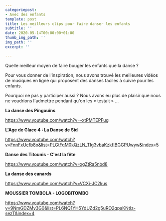 ```yaml
---
categoriepost:
- Avec des enfants
template: post
title: Les meilleurs clips pour faire danser les enfants
subtitle: ''
date: 2020-05-14T00:00:00+01:00
thumb_img_path: ''
img_path: ''
excerpt: ''

---
```

Quelle meilleur moyen de faire bouger les enfants que la danse ? 

Pour vous donner de l'inspiration, nous avons trouvé les meilleures vidéos de musiques en ligne qui proposent des danses faciles à suivre pour les enfants.

Pourquoi ne pas y participer aussi ? Nous avons eu plus de plaisir que nous ne voudrions l'admettre pendant qu'on les « testait » ...

**La danse des Pingouins**

https://www.youtube.com/watch?v=-xtPMTEPFug

**L'Age de Glace 4 : La Danse de Sid**

https://www.youtube.com/watch?v=FnnFxUcfb8o&list=PLGtFqM0kQzLN_TIg3vbaKzkfIBGGPUwyw&index=5

**Danse des Titounis - C'est la fête**

https://www.youtube.com/watch?v=xgZtRa5nbd8

**La danse des canards**

https://www.youtube.com/watch?v=VCXj-JC2kus

**MOUSSIER TOMBOLA - LOGOBITOMBO**

https://www.youtube.com/watch?v=9NmGDZMy3G0&list=PL6NQ1YH5YdUZd2g5uRO2qpaKNtIz-sezT&index=4